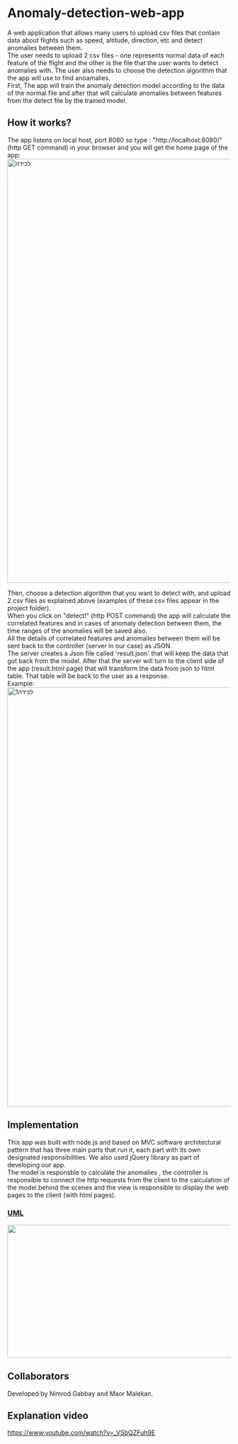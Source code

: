 # Anomaly-detection-web-app
A web application that allows many users to upload csv files that contain data about flights such as speed, altitude, direction, etc and detect anomalies between them.</br>
The user needs to upload 2 csv files - one represents normal data of each feature of the flight and the other is the file that the user wants
to detect anomalies with. The user also needs to choose the detection algorithm that the app will use to find anoamalies.</br>
First, The app will train the anomaly detection model according to the data of the normal file and after that will calculate anomalies between features from the detect file by the trained model.</br>

## How it works?
The app listens on local host, port 8080 so type : "http://localhost:8080/" (http GET command) in your browser and you will get the home page of the app:
<img width="957" alt="‏‏לכידה" src="https://user-images.githubusercontent.com/54501031/118989022-5d7c8880-b98a-11eb-963e-07f9b6f30f4a.PNG"></br>

Then, choose a detection algorithm that you want to detect with, and upload 2 csv files as explained above (examples of these csv files appear in the project folder).</br>
When you click on "detect!" (http POST command) the app will calculate the correlated features and in cases of anomaly detection between them, the time ranges of the anomalies will be saved also.</br>
All the details of correlated features and anomalies between them will be sent back to the controller (server in our case) as JSON.</br>
The server creates a Json file called 'result.json' that will keep the data that got back from the model. After that the server will turn to the client side of the app (result.html page) that will transform the data from json to html table. That table will be back to the user as a response.</br>
Example:
<img width="946" alt="‏‏לכידה1" src="https://user-images.githubusercontent.com/54501031/119794204-fefe5f80-bedf-11eb-9946-b2de5510b7a6.PNG"></br>

## Implementation
This app was built with node.js and based on MVC software architectural pattern that has three main parts that run it, each part with its own designated responsibilities. 
We also used jQuery library as part of developing our app.</br>
The model is responsble to calculate the anomalies , the controller is responsible to connect the http requests from the client to the calculation of the model behind the scenes and the view is responsible to display the web pages to the client (with html pages). </br>
### [UML](https://github.com/nimrod97/Anomaly-detection-web-app/blob/main/Untitled%20Diagram.png)
<img src="https://github.com/nimrod97/Anomaly-detection-web-app/blob/main/Untitled%20Diagram.png" width="550" height="300">

## Collaborators
Developed by Nimrod Gabbay and Maor Malekan.</br>

## Explanation video
https://www.youtube.com/watch?v=_VSbQZFuh9E

